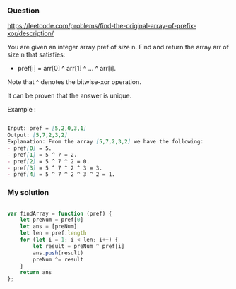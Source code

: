 ### Question

https://leetcode.com/problems/find-the-original-array-of-prefix-xor/description/

You are given an integer array pref of size n. Find and return the array arr of size n that satisfies:

* pref[i] = arr[0] ^ arr[1] ^ ... ^ arr[i].

Note that ^ denotes the bitwise-xor operation.

It can be proven that the answer is unique.

Example :

```md

Input: pref = [5,2,0,3,1]
Output: [5,7,2,3,2]
Explanation: From the array [5,7,2,3,2] we have the following:
- pref[0] = 5.
- pref[1] = 5 ^ 7 = 2.
- pref[2] = 5 ^ 7 ^ 2 = 0.
- pref[3] = 5 ^ 7 ^ 2 ^ 3 = 3.
- pref[4] = 5 ^ 7 ^ 2 ^ 3 ^ 2 = 1.

```

### My solution

```js

var findArray = function (pref) {
    let preNum = pref[0]
    let ans = [preNum]
    let len = pref.length
    for (let i = 1; i < len; i++) {
        let result = preNum ^ pref[i]
        ans.push(result)
        preNum ^= result
    }
    return ans
};

```
